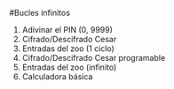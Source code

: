 #Bucles infinitos
1.	Adivinar el PIN (0, 9999)
2.	Cifrado/Descifrado Cesar
3.	Entradas del zoo (1 ciclo)
4.	Cifrado/Descifrado Cesar programable 
5.	Entradas del zoo (infinito)
6.	Calculadora básica
